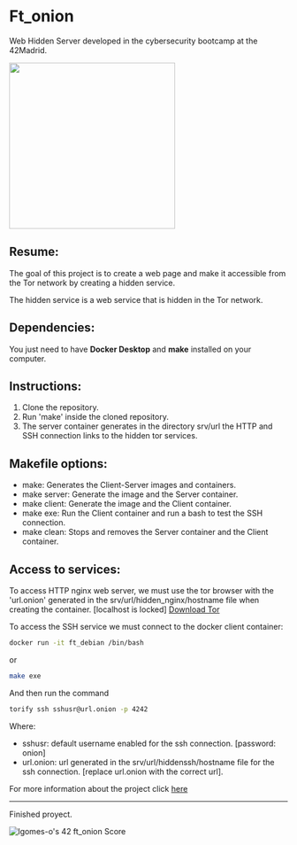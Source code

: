 # Ft_onion
Web Hidden Server developed in the cybersecurity bootcamp at the 42Madrid.

<img src='https://media.giphy.com/media/kE54wc0PNxtVJeARb5/giphy.gif' width=300 height= 300></img>

Resume:
---
The goal of this project is to create a web page and make it accessible from the Tor network by creating a hidden service.

The hidden service is a web service that is hidden in the Tor network.

Dependencies:
---
You just need to have **Docker Desktop** and **make** installed on your computer.

Instructions:
---
1. Clone the repository.
2. Run 'make' inside the cloned repository.
3. The server container generates in the directory srv/url the HTTP and SSH connection links to the hidden tor services.

Makefile options:
---
- make: Generates the Client-Server images and containers.
- make server: Generate the image and the Server container.
- make client: Generate the image and the Client container.
- make exe: Run the Client container and run a bash to test the SSH connection.
- make clean: Stops and removes the Server container and the Client container. 

Access to services:
---
To access HTTP nginx web server, we must use the tor browser with the 'url.onion' generated in the srv/url/hidden_nginx/hostname file when creating the container. [localhost is locked]
[Download Tor](https://www.torproject.org/es/download)

To access the SSH service we must connect to the docker client container:
```bash
docker run -it ft_debian /bin/bash
```
or
```bash
make exe
```

And then run the command
```bash
torify ssh sshusr@url.onion -p 4242
```
Where:
- sshusr: default username enabled for the ssh connection. [password: onion]
- url.onion: url generated in the srv/url/hiddenssh/hostname file for the ssh connection. [replace url.onion with the correct url].

For more information about the project click [here](https://goldcod3.github.io/proyect/proyect-ft-onion/)

---
Finished proyect.

![lgomes-o's 42 ft_onion Score](https://badge42.vercel.app/api/v2/cl4osmqtg006109jvtxcd7k3u/project/2661741)


